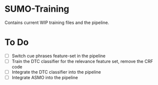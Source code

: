 # SUMO-Training
Contains current WIP training files and the pipeline. 

# To Do
- [ ] Switch cue phrases feature-set in the pipeline
- [ ] Train the DTC classifier for the relevance feature set, remove the CRF code
- [ ] Integrate the DTC classifier into the pipeline
- [ ] Integrate ASMO into the pipeline

